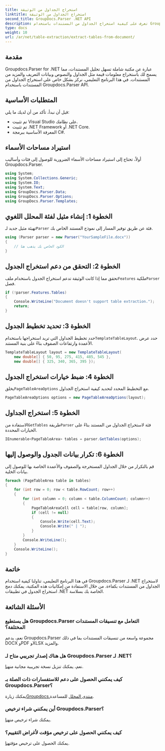 ```yaml
---
title: استخراج الجداول من الوثيقة
linktitle: استخراج الجداول من الوثيقة
second_title: GroupDocs.Parser .NET API
description: تعرف على كيفية استخراج الجداول من المستندات باستخدام Groupdocs.Parser لـ .NET. تابع للحصول على دليل مفصل حول دمج هذه الوظيفة.
type: docs
weight: 10
url: /ar/net/table-extraction/extract-tables-from-document/
---
```

## مقدمة
Groupdocs.Parser for .NET عبارة عن مكتبة شاملة تسهل تحليل المستندات، مما يسمح لك باستخراج معلومات قيمة مثل الجداول والنصوص وبيانات التعريف والمزيد من المستندات. في هذا البرنامج التعليمي، نركز بشكل خاص على استخراج الجداول من المستندات باستخدام Groupdocs.Parser API.
## المتطلبات الأساسية
قبل أن نبدأ، تأكد من أن لديك ما يلي:
- تم تثبيت Visual Studio على نظامك.
- تم تثبيت .NET Framework أو .NET Core.
- المعرفة الأساسية ببرمجة C#.

## استيراد مساحات الأسماء
أولاً، تحتاج إلى استيراد مساحات الأسماء الضرورية للوصول إلى فئات وأساليب Groupdocs.Parser.
```csharp
using System;
using System.Collections.Generic;
using System.IO;
using System.Text;
using GroupDocs.Parser.Data;
using GroupDocs.Parser.Options;
using GroupDocs.Parser.Templates;
```
## الخطوة 1: إنشاء مثيل لفئة المحلل اللغوي
 تهيئة مثيل جديد لـ`Parser` فئة عن طريق توفير المسار إلى نموذج المستند الخاص بك.
```csharp
using (Parser parser = new Parser("YourSampleFile.docx"))
{
    // الكود الخاص بك يذهب هنا
}
```
## الخطوة 2: التحقق من دعم استخراج الجدول
 تحقق مما إذا كانت الوثيقة تدعم استخراج الجدول باستخدام ملف`Features` ملكية`Parser` فصل.
```csharp
if (!parser.Features.Tables)
{
    Console.WriteLine("Document doesn't support table extraction.");
    return;
}
```
## الخطوة 3: تحديد تخطيط الجدول
حدد تخطيط الجداول التي تريد استخراجها باستخدام`TemplateTableLayout`. حدد عرض الأعمدة وارتفاعات الصفوف بناءً على بنية المستند.
```csharp
TemplateTableLayout layout = new TemplateTableLayout(
    new double[] { 50, 95, 275, 415, 485, 545 },
    new double[] { 325, 340, 365, 395 });
```
## الخطوة 4: ضبط خيارات استخراج الجدول
 يخلق`PageTableAreaOptions` مع التخطيط المحدد لتحديد كيفية استخراج الجداول.
```csharp
PageTableAreaOptions options = new PageTableAreaOptions(layout);
```
## الخطوة 5: استخراج الجداول
 الاستفادة من`GetTables` طريقة`Parser` فئة لاستخراج الجداول من المستند بناءً على الخيارات المحددة.
```csharp
IEnumerable<PageTableArea> tables = parser.GetTables(options);
```
## الخطوة 6: تكرار بيانات الجدول والوصول إليها
قم بالتكرار من خلال الجداول المستخرجة والصفوف والأعمدة الخاصة بها للوصول إلى بيانات الخلية.
```csharp
foreach (PageTableArea table in tables)
{
    for (int row = 0; row < table.RowCount; row++)
    {
        for (int column = 0; column < table.ColumnCount; column++)
        {
            PageTableAreaCell cell = table[row, column];
            if (cell != null)
            {
                Console.Write(cell.Text);
                Console.Write(" | ");
            }
        }
        Console.WriteLine();
    }
    Console.WriteLine();
}
```
## خاتمة
في هذا البرنامج التعليمي، تناولنا كيفية استخدام Groupdocs.Parser لـ .NET لاستخراج الجداول من المستندات بكفاءة. من خلال الاستفادة من إمكانيات هذه المكتبة، يمكنك دمج استخراج الجدول في تطبيقات .NET الخاصة بك بسلاسة.

## الأسئلة الشائعة
### هل يستطيع Groupdocs.Parser التعامل مع تنسيقات المستندات المختلفة؟
نعم، يدعم Groupdocs.Parser مجموعة واسعة من تنسيقات المستندات بما في ذلك DOCX وPDF وXLSX والمزيد.
### هل هناك إصدار تجريبي متاح لـ Groupdocs.Parser لـ .NET؟
 نعم، يمكنك تنزيل نسخة تجريبية مجانية من[هنا](https://releases.groupdocs.com/).
### كيف يمكنني الحصول على دعم للاستفسارات ذات الصلة بـ Groupdocs.Parser؟
 يمكنك زيارة[Groupdocs.منتدى المحلل](https://forum.groupdocs.com/c/parser/17) للمساعدة.
### أين يمكنني شراء ترخيص Groupdocs.Parser؟
 يمكنك شراء ترخيص من[هنا](https://purchase.groupdocs.com/buy).
### كيف يمكنني الحصول على ترخيص مؤقت لأغراض التقييم؟
 يمكنك الحصول على ترخيص مؤقت[هنا](https://purchase.groupdocs.com/temporary-license/).